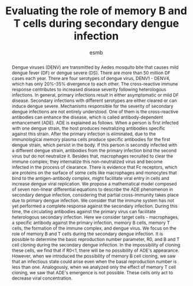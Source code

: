 ---
layout: single-poster
author: esmb
day: "All"
group: "poster"
title: "Evaluating the role of memory B and T cells during secondary dengue infection"
subgroup: "IMMU"
presenter: "Felipe Rubio"
institution: "UNICAMP"
abstract: "Dengue viruses (DENV) are transmitted by Aedes mosquito bite that causes mild dengue fever (DF) or dengue severe (DS). There are more than 50 million DF cases each year. There are four serotypes of dengue virus, DENV1 - DENV4, which has only 20%-35% divergence to each other. The cross-reactive immune response contributes to increased disease severity following heterologous infections. In general, primary infections result in either asymptomatic or mild DF disease. Secondary infections with different serotypes are either cleared or can induce dengue severe. Mechanisms responsible for the severity of secondary dengue infections are not entirely understood. One of them is the cross-reactive antibodies can enhance the disease, which is called antibody-dependent enhancement (ADE). ADE is explained as follows. When a person is first infected with one dengue strain, the host produces neutralizing antibodies specific against this strain. After the primary infection is eliminated, due to the immunological memory plasma cells produce specific antibodies for the first dengue strain, which persist in the body. If this person is secondly infected with a different dengue strain, antibodies from the primary infection bind the second virus but do not neutralize it. Besides that, macrophages recruited to clear the immune complex; they internalize this non-neutralized virus and become infected in the process of clearance. There is evidence that Fc receptors, which are proteins on the surface of some cells like macrophages and monocytes that bind to the antigen-antibody complex, might facilitate viral entry in cells and increase dengue viral replication. We propose a mathematical model composed of seven non-linear differential equations to describe the ADE phenomenon in secondary dengue infection, considering that partial cross-immunity takes place due to primary dengue infection. We consider that the immune system has not yet performed a complete response against the secondary infection. During this time, the circulating antibodies against the primary virus can facilitate heterologous secondary infection. Here we consider target cells - macrophages, a specific antibody against the primary infection, memory B cells, memory T cells, the formation of the immune complex, and dengue virus. We focus on the role of memory B and T cells during the secondary dengue infection. It is possible to determine the basic reproduction number parameter, R0, and B and T cell cloning during the secondary dengue infection. In the impossibility of cloning these cells, we find that if R0<1, there will be no possibility of ADE's appearance. However, when we introduced the possibility of memory B cell cloning, we saw that an infectious state could arise even when the basal reproduction number is less than one.  Analogously, when we analyzed only the effect of memory T cell cloning, we saw that ADE's emergence is not possible. These cells only act to decrease viral concentration."
---